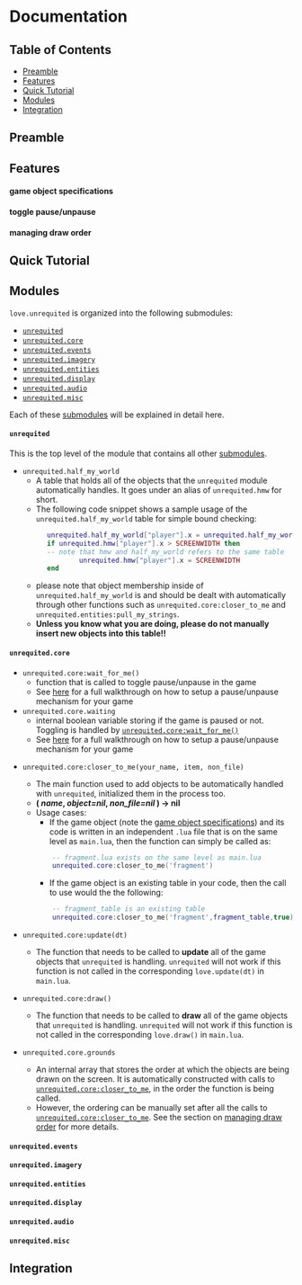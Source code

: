 # Documentation 

## Table of Contents  
+ [Preamble](#Preamble)
+ [Features](#Features)
+ [Quick Tutorial](#Tutorial)
+ [Modules](#Modules)
+ [Integration](#Integration)

<a name="Preamble"/>

## Preamble

<a name="Features"/>

## Features

<a name="object_spec"/>

#### game object specifications

<a name="pause-tut"/>

#### toggle pause/unpause

<a name="draw-order"/>

#### managing draw order

<a name="Tutorial"/>

## Quick Tutorial

<a name="Modules"/>

## Modules

<a name="submodules"/>

`love.unrequited` is organized into the following submodules:
- [`unrequited`](#unrequited)
- [`unrequited.core`](#core)
- [`unrequited.events`](#events)
- [`unrequited.imagery`](#imagery)
- [`unrequited.entities`](#entities)
- [`unrequited.display`](#display)
- [`unrequited.audio`](#audio)
- [`unrequited.misc`](#misc)

Each of these [submodules](#submodule) will be explained in detail here.

<a name="unrequited"/>

#### `unrequited`

This is the top level of the module that contains all other [submodules](#submodule).

- `unrequited.half_my_world` 
  - A table that holds all of the objects that the `unrequited` module automatically handles. It goes under an alias of `unrequited.hmw` for short.
  - The following code snippet shows a sample usage of the `unrequited.half_my_world` table for simple bound checking:
  ```lua
        unrequited.half_my_world["player"].x = unrequited.half_my_world["player"].x + 5
        if unrequited.hmw["player"].x > SCREENWIDTH then 
        -- note that hmw and half_my_world refers to the same table
                unrequited.hmw["player"].x = SCREENWIDTH
        end
  ```
  - please note that object membership inside of `unrequited.half_my_world` is and should be dealt with automatically through other functions such as `unrequited.core:closer_to_me` and `unrequited.entities:pull_my_strings`. <!-- and their links --> 
  - **Unless you know what you are doing, please do not manually insert new objects into this table!!**

<a name="core"/>

#### `unrequited.core`

<a name="wait_for_me"/>

- `unrequited.core:wait_for_me()`
  - function that is called to toggle pause/unpause in the game
  - See [here](#pause-tut) for a full walkthrough on how to setup a pause/unpause mechanism for your game
- `unrequited.core.waiting`
  - internal boolean variable storing if the game is paused or not. Toggling is handled by [`unrequited.core:wait_for_me()`](#wait_for_me)
  - See [here](#pause-tut) for a full walkthrough on how to setup a pause/unpause mechanism for your game

<a name="closer-to-me"/>

- `unrequited.core:closer_to_me(your_name, item, non_file)`
  - The main function used to add objects to be automatically handled with `unrequited`, initialized them in the process too.
  - **( *name*, *object=nil*, *non_file=nil* ) -> nil**
  - Usage cases:
    - If the game object (note the [game object specifications](#object_spec)) and its code is written in an independent `.lua` file that is on the same level as `main.lua`, then the function can simply be called as:
    ```lua
        -- fragment.lua exists on the same level as main.lua
        unrequited.core:closer_to_me('fragment')
    ```
    - If the game object is an existing table in your code, then the call to use would the the following:
    ```lua
        -- fragment_table is an existing table
        unrequited.core:closer_to_me('fragment',fragment_table,true)
    ```

- `unrequited.core:update(dt)`
  - The function that needs to be called to **update** all of the game objects that `unrequited` is handling. `unrequited` will not work if this function is not called in the corresponding `love.update(dt)` in `main.lua`.

- `unrequited.core:draw()`
  - The function that needs to be called to **draw** all of the game objects that `unrequited` is handling. `unrequited` will not work if this function is not called in the corresponding `love.draw()` in `main.lua`.

- `unrequited.core.grounds`
  - An internal array that stores the order at which the objects are being drawn on the screen. It is automatically constructed with calls to [`unrequited.core:closer_to_me`](#closer-to-me), in the order the function is being called.
  - However, the ordering can be manually set after all the calls to [`unrequited.core:closer_to_me`](#closer-to-me). See the section on [managing draw order](#draw-order) for more details.


<a name="events"/>

#### `unrequited.events`

<!-- function unrequited.events:let_go() 

function unrequited.events:heartbreak()

function unrequited.events:mousepressed(x, y, button, istouch, presses)
        
function unrequited.events:mousereleased(x, y, button, istouch, presses)
                
function unrequited.events:wheelmoved(x,y)
        
function unrequited.events:keypressed(key, scancode, isrepeat)
        
function unrequited.events:keyreleased(key, scancode) -->
                

<a name="imagery"/>

#### `unrequited.imagery`

<!-- function unrequited.imagery:graphicsreset() -->

<a name="entities"/>

#### `unrequited.entities`
<!-- 
function unrequited.entities:pull_my_strings(obj,field,res)

function unrequited.entities:shape_of_you(x, y, spritepath)

function unrequited.entities:generic_entity_load(x, y, spritepath, is_animate)

function unrequited.entities:see_you_move(x, y, spritepath, frames, framex, framey, fps)

function unrequited.entities:generic_animation_load(x, y, spritepath, frames, framex, framey, fps) -->

<a name="display"/>

#### `unrequited.display`

<!-- function unrequited.display:windowsetup(wx, wy, title, gx, gy)

function unrequited.display:rescale(gx,gy) -->

<a name="audio"/>

#### `unrequited.audio`

<!-- function unrequited.audio:setup_bgm(audiopath, mode)

function unrequited.audio:setup_sfx(audiopath, mode) -->

<a name="misc"/>

#### `unrequited.misc`
<!-- 
function unrequited.misc:negate(clause)

function unrequited.misc:remember_me()

function unrequited.misc:miss_me(x, y, game_width, game_height) -->

<a name="Integration"/>

## Integration